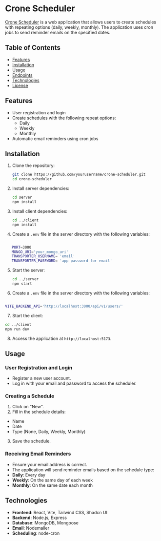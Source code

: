 # Crone Scheduler

[Crone Scheduler](https://crone-scheduler.onrender.com/) is a web application that allows users to create schedules with repeating options (daily, weekly, monthly). The application uses cron jobs to send reminder emails on the specified dates.

## Table of Contents

- [Features](#features)
- [Installation](#installation)
- [Usage](#usage)
- [Endpoints](#endpoints)
- [Technologies](#technologies)
- [License](#license)

## Features

- User registration and login
- Create schedules with the following repeat options:
  - Daily
  - Weekly
  - Monthly
- Automatic email reminders using cron jobs

## Installation

1.  Clone the repository:

    ```bash
    git clone https://github.com/yourusername/crone-scheduler.git
    cd crone-scheduler
    ```

2.  Install server dependencies:

    ```bash
    cd server
    npm install
    ```

3.  Install client dependencies:

    ```bash
    cd ../client
    npm install
    ```

4.  Create a `.env` file in the server directory with the following variables:

```bash

   PORT=3000
   MONGO_URI='your_mongo_uri'
   TRANSPORTER_USERNAME= 'email'
   TRANSPORTER_PASSWORD= 'app password for email'

```

5.  Start the server:

    ```bash
    cd ../server
    npm start
    ```

6.  Create a `.env` file in the server directory with the following variables:

```bash

VITE_BACKEND_API='http://localhost:3000/api/v1/users/'

```

7.  Start the client:

```bash
cd ../client
npm run dev
```

8.  Access the application at `http://localhost:5173`.

## Usage

### User Registration and Login

- Register a new user account.
- Log in with your email and password to access the scheduler.

### Creating a Schedule

1. Click on "New".
2. Fill in the schedule details:

- Name
- Date
- Type (None, Daily, Weekly, Monthly)

3. Save the schedule.

### Receiving Email Reminders

- Ensure your email address is correct.
- The application will send reminder emails based on the schedule type:
- **Daily**: Every day
- **Weekly**: On the same day of each week
- **Monthly**: On the same date each month

## Technologies

- **Frontend**: React, Vite, Tailwind CSS, Shadcn UI
- **Backend**: Node.js, Express
- **Database**: MongoDB, Mongoose
- **Email**: Nodemailer
- **Scheduling**: node-cron

```

```
